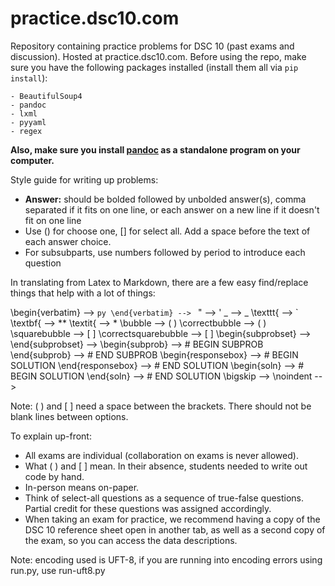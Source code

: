 # practice.dsc10.com

Repository containing practice problems for DSC 10 (past exams and discussion). Hosted at practice.dsc10.com. Before using the repo, make sure you have the following packages installed (install them all via `pip install`):

```
- BeautifulSoup4
- pandoc
- lxml
- pyyaml
- regex
```

**Also, make sure you install [pandoc](https://pandoc.org/installing.html) as a standalone program on your computer.**

Style guide for writing up problems:

- **Answer:** should be bolded followed by unbolded answer(s), comma separated if it fits on one line, or each answer on a new line if it doesn't fit on one line
- Use () for choose one, [] for select all. Add a space before the text of each answer choice.
- For subsubparts, use numbers followed by period to introduce each question

In translating from Latex to Markdown, there are a few easy find/replace things that help with a lot of things:

\begin{verbatim} --> ```py
\end{verbatim} --> ```
" --> '
\_ --> _
\texttt{ --> `
\textbf{ --> **
\textit{ --> *
\bubble --> ( )
\correctbubble --> ( )
\squarebubble --> [ ]
\correctsquarebubble --> [ ]
\begin{subprobset} -->
\end{subprobset} -->
\begin{subprob} --> # BEGIN SUBPROB
\end{subprob} --> # END SUBPROB
\begin{responsebox} --> # BEGIN SOLUTION
\end{responsebox} --> # END SOLUTION
\begin{soln} --> # BEGIN SOLUTION
\end{soln} --> # END SOLUTION
\bigskip -->
\noindent --> 

Note: ( ) and [ ] need a space between the brackets. There should not be blank lines between options.

To explain up-front:
- All exams are individual (collaboration on exams is never allowed).
- What ( ) and [ ] mean. In their absence, students needed to write out code by hand.
- In-person means on-paper.
- Think of select-all questions as a sequence of true-false questions. Partial credit for these questions was assigned accordingly.
- When taking an exam for practice, we recommend having a copy of the DSC 10 reference sheet open in another tab, as well as a second copy of the exam, so you can access the data descriptions.


Note: encoding used is UFT-8, if you are running into encoding errors using run.py, use run-uft8.py
